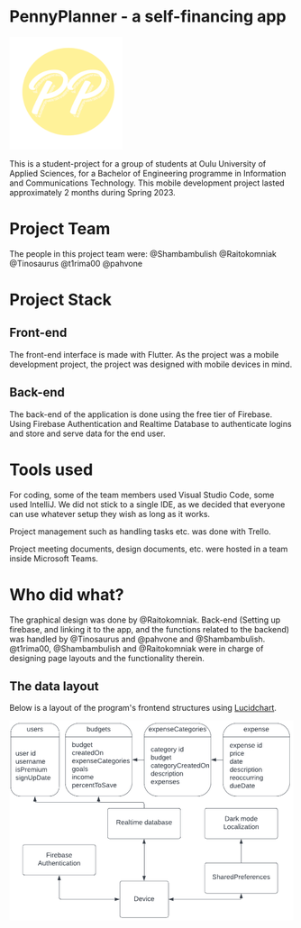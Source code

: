 # PennyPlanner - a self-financing app

<img src="./assets/pplogo.png" width="200" height="200">

This is a student-project for a group of students at Oulu University of Applied Sciences, for a Bachelor of Engineering programme in Information and Communications Technology. This mobile development project lasted approximately 2 months during Spring 2023.


# Project Team
The people in this project team were:
@Shambambulish
@Raitokomniak
@Tinosaurus
@t1rima00
@pahvone

# Project Stack

## Front-end

The front-end interface is made with Flutter. As the project was a mobile development project, the project was designed with mobile devices in mind.

## Back-end

The back-end of the application is done using the free tier of Firebase. Using Firebase Authentication and Realtime Database to authenticate logins and store and serve data for the end user.


# Tools used

For coding, some of the team members used Visual Studio Code, some used IntelliJ. We did not stick to a single IDE, as we decided that everyone can use whatever setup they wish as long as it works.

Project management such as handling tasks etc. was done with Trello.

Project meeting documents, design documents, etc. were hosted in a team inside Microsoft Teams.


# Who did what?

The graphical design was done by @Raitokomniak.
Back-end (Setting up firebase, and linking it to the app, and the functions related to the backend) was handled by @Tinosaurus and @pahvone and @Shambambulish.
@t1rima00, @Shambambulish and @Raitokomniak were in charge of designing page layouts and the functionality therein.




## The data layout

Below is a layout of the program's frontend structures using [Lucidchart](https://www.lucidchart.com/pages/).

<img src="./assets/programdiagram.png">
